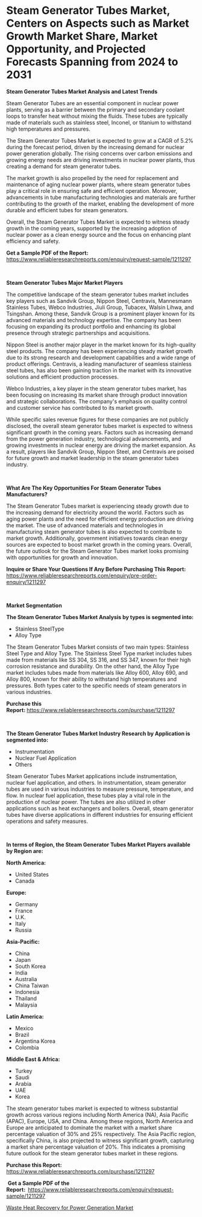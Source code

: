 <p><h1>Steam Generator Tubes Market, Centers on Aspects such as Market Growth Market Share, Market Opportunity, and Projected Forecasts Spanning from 2024 to 2031</h1></p><p><strong>Steam Generator Tubes Market Analysis and Latest Trends</strong></p>
<p><p>Steam Generator Tubes are an essential component in nuclear power plants, serving as a barrier between the primary and secondary coolant loops to transfer heat without mixing the fluids. These tubes are typically made of materials such as stainless steel, Inconel, or titanium to withstand high temperatures and pressures.</p><p>The Steam Generator Tubes Market is expected to grow at a CAGR of 5.2% during the forecast period, driven by the increasing demand for nuclear power generation globally. The rising concerns over carbon emissions and growing energy needs are driving investments in nuclear power plants, thus creating a demand for steam generator tubes.</p><p>The market growth is also propelled by the need for replacement and maintenance of aging nuclear power plants, where steam generator tubes play a critical role in ensuring safe and efficient operation. Moreover, advancements in tube manufacturing technologies and materials are further contributing to the growth of the market, enabling the development of more durable and efficient tubes for steam generators.</p><p>Overall, the Steam Generator Tubes Market is expected to witness steady growth in the coming years, supported by the increasing adoption of nuclear power as a clean energy source and the focus on enhancing plant efficiency and safety.</p></p>
<p><strong>Get a Sample PDF of the Report:&nbsp;</strong> <a href="https://www.reliableresearchreports.com/enquiry/request-sample/1211297">https://www.reliableresearchreports.com/enquiry/request-sample/1211297</a></p>
<p>&nbsp;</p>
<p><strong>Steam Generator Tubes Major Market Players</strong></p>
<p><p>The competitive landscape of the steam generator tubes market includes key players such as Sandvik Group, Nippon Steel, Centravis, Mannesmann Stainless Tubes, Webco Industries, Jiuli Group, Tubacex, Walsin Lihwa, and Tsingshan. Among these, Sandvik Group is a prominent player known for its advanced materials and technology expertise. The company has been focusing on expanding its product portfolio and enhancing its global presence through strategic partnerships and acquisitions.</p><p>Nippon Steel is another major player in the market known for its high-quality steel products. The company has been experiencing steady market growth due to its strong research and development capabilities and a wide range of product offerings. Centravis, a leading manufacturer of seamless stainless steel tubes, has also been gaining traction in the market with its innovative solutions and efficient production processes.</p><p>Webco Industries, a key player in the steam generator tubes market, has been focusing on increasing its market share through product innovation and strategic collaborations. The company's emphasis on quality control and customer service has contributed to its market growth.</p><p>While specific sales revenue figures for these companies are not publicly disclosed, the overall steam generator tubes market is expected to witness significant growth in the coming years. Factors such as increasing demand from the power generation industry, technological advancements, and growing investments in nuclear energy are driving the market expansion. As a result, players like Sandvik Group, Nippon Steel, and Centravis are poised for future growth and market leadership in the steam generator tubes industry.</p></p>
<p>&nbsp;</p>
<p><strong>What Are The Key Opportunities For Steam Generator Tubes Manufacturers?</strong></p>
<p><p>The Steam Generator Tubes market is experiencing steady growth due to the increasing demand for electricity around the world. Factors such as aging power plants and the need for efficient energy production are driving the market. The use of advanced materials and technologies in manufacturing steam generator tubes is also expected to contribute to market growth. Additionally, government initiatives towards clean energy sources are expected to boost market growth in the coming years. Overall, the future outlook for the Steam Generator Tubes market looks promising with opportunities for growth and innovation.</p></p>
<p><strong>Inquire or Share Your Questions If Any Before Purchasing This Report:</strong> <a href="https://www.reliableresearchreports.com/enquiry/pre-order-enquiry/1211297">https://www.reliableresearchreports.com/enquiry/pre-order-enquiry/1211297</a></p>
<p>&nbsp;</p>
<p><strong>Market Segmentation</strong></p>
<p><strong>The Steam Generator Tubes Market Analysis by types is segmented into:</strong></p>
<p><ul><li>Stainless SteelType</li><li>Alloy Type</li></ul></p>
<p><p>The Steam Generator Tubes Market consists of two main types: Stainless Steel Type and Alloy Type. The Stainless Steel Type market includes tubes made from materials like SS 304, SS 316, and SS 347, known for their high corrosion resistance and durability. On the other hand, the Alloy Type market includes tubes made from materials like Alloy 600, Alloy 690, and Alloy 800, known for their ability to withstand high temperatures and pressures. Both types cater to the specific needs of steam generators in various industries.</p></p>
<p><strong>Purchase this Report:&nbsp;</strong><a href="https://www.reliableresearchreports.com/purchase/1211297">https://www.reliableresearchreports.com/purchase/1211297</a></p>
<p>&nbsp;</p>
<p><strong>The Steam Generator Tubes Market Industry Research by Application is segmented into:</strong></p>
<p><ul><li>Instrumentation</li><li>Nuclear Fuel Application</li><li>Others</li></ul></p>
<p><p>Steam Generator Tubes Market applications include instrumentation, nuclear fuel application, and others. In instrumentation, steam generator tubes are used in various industries to measure pressure, temperature, and flow. In nuclear fuel application, these tubes play a vital role in the production of nuclear power. The tubes are also utilized in other applications such as heat exchangers and boilers. Overall, steam generator tubes have diverse applications in different industries for ensuring efficient operations and safety measures.</p></p>
<p>&nbsp;</p>
<p><strong>In terms of Region, the Steam Generator Tubes Market Players available by Region are:</strong></p>
<p>
    <p> <strong> North America: </strong>
        <ul>
            <li>United States</li>
            <li>Canada</li>
        </ul>
        </p> 
    <p> <strong> Europe: </strong>
        <ul>
            <li>Germany</li>
            <li>France</li>
            <li>U.K.</li>
            <li>Italy</li>
            <li>Russia</li>
        </ul>
        </p> 
    <p> <strong> Asia-Pacific: </strong>
        <ul>
            <li>China</li>
            <li>Japan</li>
            <li>South Korea</li>
            <li>India</li>
            <li>Australia</li>
            <li>China Taiwan</li>
            <li>Indonesia</li>
            <li>Thailand</li>
            <li>Malaysia</li>
        </ul>
        </p> 
    <p> <strong> Latin America: </strong>
        <ul>
            <li>Mexico</li>
            <li>Brazil</li>
            <li>Argentina Korea</li>
            <li>Colombia</li>
        </ul>
        </p> 
    <p> <strong> Middle East & Africa: </strong>
        <ul>
            <li>Turkey</li>
            <li>Saudi</li>
            <li>Arabia</li>
            <li>UAE</li>
            <li>Korea</li>
        </ul>
    </p>
    </p>
<p><p>The steam generator tubes market is expected to witness substantial growth across various regions including North America (NA), Asia Pacific (APAC), Europe, USA, and China. Among these regions, North America and Europe are anticipated to dominate the market with a market share percentage valuation of 30% and 25% respectively. The Asia Pacific region, specifically China, is also projected to witness significant growth, capturing a market share percentage valuation of 20%. This indicates a promising future outlook for the steam generator tubes market in these regions.</p></p>
<p><strong>Purchase this Report: </strong><a href="https://www.reliableresearchreports.com/purchase/1211297">https://www.reliableresearchreports.com/purchase/1211297</a></p>
<p>&nbsp;<strong>Get a Sample PDF of the Report:&nbsp;&nbsp;</strong><a href="https://www.reliableresearchreports.com/enquiry/request-sample/1211297">https://www.reliableresearchreports.com/enquiry/request-sample/1211297</a></p>
<p><strong></strong></p>
<p><p><a href="https://github.com/tamvrosiya/Market-Research-Report-List-2/blob/main/waste-heat-recovery-for-power-generation-market.md">Waste Heat Recovery for Power Generation Market</a></p></p>